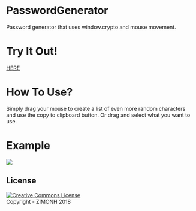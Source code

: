 # PasswordGenerator
Password generator that uses window.crypto and mouse movement.

# Try It Out!
<a href="https://qt.zimonh.at/key?@">HERE</a>

# How To Use?
Simply drag your mouse to create a list of even more random characters and use the copy to clipboard button.
Or drag and select what you want to use.

# Example
<img src="https://raw.githubusercontent.com/zimonh/PasswordGenerator/master/example.gif" />

## License
<a rel="license" href="http://creativecommons.org/licenses/by-nc-sa/4.0/"><img alt="Creative Commons License" style="border-width:0" src="https://i.creativecommons.org/l/by-nc-sa/4.0/88x31.png" /></a><br>
Copyright - ZIMONH 2018
